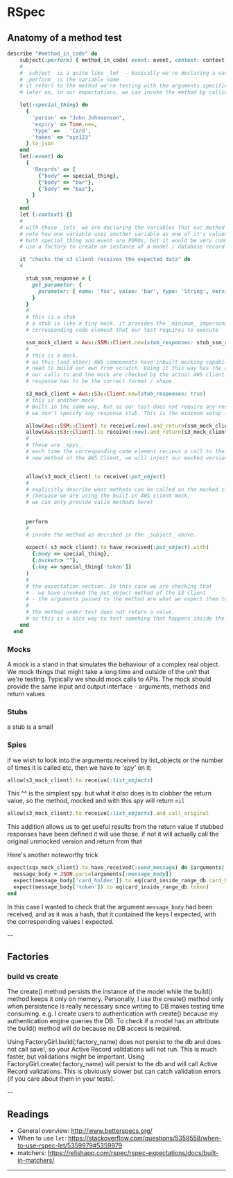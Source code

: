 
# RSpec

## Anatomy of a method test
```ruby
describe "#method_in_code" do
    subject(:perform) { method_in_code( event: event, context: context) } 
    #
    # _subject_ is a quite like _let_ - basically we're declaring a variable
    # _perform_ is the variable name
    # it refers to the method we're testing with the arguments specified
    # later on, in our expectations, we can invoke the method by calling _perform_

    let(:special_thing) do
      {
        'person' => "John Johnsonson",
        'expiry' => Time.new,
        'type' =>   'Card',
        'token' => "xyz123"
      }.to_json
    end
    let(:event) do
      {
        'Records' => [
          {"body" => special_thing}, 
          {"body" => "bar"}, 
          {"body" => "baz"}, 
        ]
      }
    end
    let (:context) {}
    #
    # with these _lets_ we are declaring the variables that our method requires as arguments
    # note how one variable uses another variable as one of it's values
    # both special_thing and event are POROs, but it would be very common to 
    # use a factory to create an instance of a model / database record using _let_

    it "checks the s3 client receives the expected data" do
    # 

      stub_ssm_response = { 
        get_parameter: {
          parameter: { name: 'foo', value: 'bar', type: 'String', version: 1 }
        }
      }
      # 
      # this is a stub
      # a stub is like a tiny mock. it provides the _minimum_ impersonation of the actual
      # corresponding code element that our test requires to execute

      ssm_mock_client = Aws::SSM::Client.new(stub_responses: stub_ssm_response )
      # 
      # this is a mock.
      # as this (and other) AWS components have inbuilt mocking capabilities we don't
      # need to build our own from scratch. Doing it this way has the advantage of checking
      # our calls to and the mock are checked by the actual AWS client. Also our stubbed
      # response has to be the correct format / shape.

      s3_mock_client = Aws::S3::Client.new(stub_responses: true)
      # this is another mock
      # Built in the same way, but as our test does not require any response from this client
      # we don't specify any response stub. This is the minimum setup for AWS mock client

      allow(Aws::SSM::Client).to receive(:new).and_return(ssm_mock_client)
      allow(Aws::S3::Client).to receive(:new).and_return(s3_mock_client)
      # 
      # these are _spys_
      # each time the corresponding code element recievs a call to the
      # new method of the AWS Client, we will inject our mocked version into the test


      allow(s3_mock_client).to receive(:put_object)
      # 
      # explicitly describe what methods can be called on the mocked client
      # (becuase we are using the built in AWS client mock, 
      # we can only provide valid methods here)
      
      
      perform
      # 
      # invoke the method as decribed in the _subject_ above.
      
      expect( s3_mock_client).to have_received(:put_object).with( 
        {:body => special_thing}, 
        {:bucket=> ""}, 
        {:key => special_thing['token']}
      )
      # 
      # the expectation section. In this case we are checking that 
      # - we have invoked the put_object method of the S3 client
      # - the arguments passed to the method are what we expect them to be
      # 
      # the method under test does not return a value,
      # so this is a nice way to test somehing that happens inside the method
    end
  end
```

### Mocks
A mock is a stand in that simulates the behaviour of a complex real object. We mock things that might take a long time and outside of the _unit_ that we're testing. Typically we should mock calls to APIs.
The mock should provide the same input and output interface - arguments, methods and return values

### Stubs
a stub is a small 

### Spies
if we wish to look into the arguments received by list_objects or the number of times it is called etc, then we have to _'spy'_ on it:
```ruby
allow(s3_mock_client).to receive(:list_objects)
```
This ^^ is the simplest spy. but what it _also_ does is to clobber the return value, so the 
method, mocked and with this spy will return `nil`

```ruby
allow(s3_mock_client).to receive(:list_objects).and_call_original
```

This addition allows us to get useful results from the return value if stubbed responses have been defined it will use those. if not it will actually call the original unmocked version and return from that

Here's another noteworthy trick

```ruby
expect(sqs_mock_client).to have_received(:send_message) do |arguments|
  message_body = JSON.parse(arguments[:message_body])
  expect(message_body['card_holder']).to eq(card_inside_range_db.card_holder)
  expect(message_body['token']).to eq(card_inside_range_db.token)
end
```

In this case I wanted to check that the argument `message_body` had been received, and as it was a hash, that it contained the keys I expected, with the corresponding values I expected.

--

## Factories

### build vs create

The create() method persists the instance of the model while the build() method keeps it only on memory.
Personally, I use the create() method only when persistence is really necessary since writing to DB makes testing time consuming.
e.g.
I create users to authentication with create() because my authentication engine queries the DB.
To check if a model has an attribute the build() method will do because no DB access is required.


Using FactoryGirl.build(:factory_name) does not persist to the db and does not call save!, so your Active Record validations will not run. This is much faster, but validations might be important.
Using FactoryGirl.create(:factory_name) will persist to the db and will call Active Record validations. This is obviously slower but can catch validation errors (if you care about them in your tests).

--

## Readings
- General overview: http://www.betterspecs.org/
- When to use `let`: https://stackoverflow.com/questions/5359558/when-to-use-rspec-let/5359979#5359979
- matchers: https://relishapp.com/rspec/rspec-expectations/docs/built-in-matchers/

---

